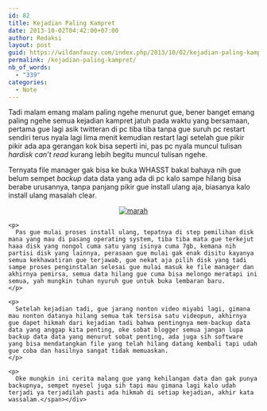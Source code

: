 ```yaml
---
id: 82
title: Kejadian Paling Kampret
date: 2013-10-02T04:42:00+07:00
author: Redaksi
layout: post
guid: https://wildanfauzy.com/index.php/2013/10/02/kejadian-paling-kampret/
permalink: /kejadian-paling-kampret/
nb_of_words:
  - "339"
categories:
  - Note
---
```

<div dir="ltr" style="text-align:left;">
  <span lang="IN">Tadi malam emang malam paling ngehe menurut gue, bener banget emang paling ngehe semua kejadian kampret jatuh pada waktu yang bersamaan, pertama gue lagi asik twitteran di pc tiba tiba tanpa gue suruh pc restart sendiri terus nyala lagi lima menit kemudian restart lagi setelah gue pikir pikir ada apa gerangan kok bisa seperti ini, pas pc nyala muncul tulisan <em>hardisk can&#8217;t read</em> kurang lebih begitu muncul tulisan ngehe.</p> 
  
  <p>
    Ternyata file manager gak bisa ke buka WHASST bakal bahaya nih gue belum sempet<em> backup</em> data data yang ada di pc kalo sampe hilang bisa berabe urusannya, tanpa panjang pikir gue install ulang aja, biasanya kalo install ulang masalah clear.
  </p>
  
  <p>
    </span>
  </p>
  
  <div style="clear:both;text-align:center;">
    <span lang="IN"><a href="https://wildanposts.files.wordpress.com/2013/10/7a479-marah.jpg?w=768" style="margin-left:1em;margin-right:1em;"><img alt="marah" border="0" src="https://wildanposts.files.wordpress.com/2013/10/7a479-marah.jpg?w=768" title="marah " data-recalc-dims="1" /></a></span>
  </div>
  
  <p>
    <span lang="IN"></p> 
    
    <p>
      Pas gue mulai proses install ulang, tepatnya di step pemilihan disk mana yang mau di pasang operating system, tiba tiba mata gue terkejut haaa disk yang nongol cuma satu yang isinya cuma 7gb, kemana nih partisi disk yang lainnya, perasaan gue mulai gak enak disitu kayanya semua kekhawatiran gue terjawab, gue nekat aja pilih disk yang tadi sampe proses penginstalan selesai gue mulai masuk ke file manager dan akhirnya pemirsa, semua data hilang gue cuma bisa melongo meratapi ini semua, yah mungkin tuhan nyuruh gue untuk buka lembaran baru.
    </p>
    
    <p>
      Setelah kejadian tadi, gue jarang nonton video miyabi lagi, gimana mau nonton datanya hilang semua tak tersisa satu videopun, akhirnya gue dapet hikmah dari kejadian tadi bahwa pentingnya mem-backup data data yang anggap kita penting, oke sobat blogger semua jangan lupa backup data data yang menurut sobat penting, ada juga sih software yang bisa mendatangkan file yang telah hilang datang kembali tapi udah gue coba dan hasilnya sangat tidak memuaskan.
    </p>
    
    <p>
      Oke mungkin ini cerita malang gue yang kehilangan data dan gak punya backupnya, sempet nyesel juga sih tapi mau gimana lagi kalo udah terjadi ya terjadilah pasti ada hikmah di setiap kejadian, akhir kata wassalam.</span></div>